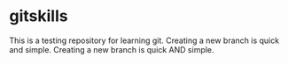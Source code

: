 # gitskills
This is a testing repository for learning git.
Creating a new branch is quick and simple.
Creating a new branch is quick AND simple.

